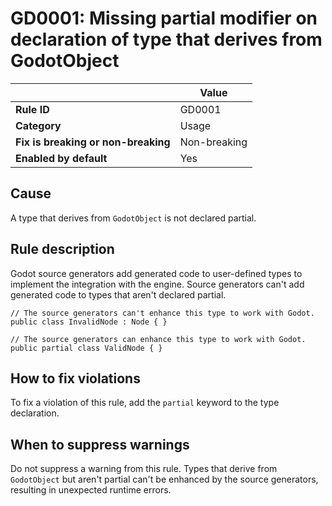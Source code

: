 # GD0001: Missing partial modifier on declaration of type that derives from GodotObject

<table>
<thead>
<tr>
<th></th>
<th>Value</th>
</tr>
</thead>
<tbody>
<tr>
<td><strong>Rule ID</strong></td>
<td>GD0001</td>
</tr>
<tr>
<td><strong>Category</strong></td>
<td>Usage</td>
</tr>
<tr>
<td><strong>Fix is breaking or non-breaking</strong></td>
<td>Non-breaking</td>
</tr>
<tr>
<td><strong>Enabled by default</strong></td>
<td>Yes</td>
</tr>
</tbody>
</table>

## Cause

A type that derives from `GodotObject` is not declared partial.

## Rule description

Godot source generators add generated code to user-defined types to
implement the integration with the engine. Source generators can't add
generated code to types that aren't declared partial.

    // The source generators can't enhance this type to work with Godot.
    public class InvalidNode : Node { }

    // The source generators can enhance this type to work with Godot.
    public partial class ValidNode { }

## How to fix violations

To fix a violation of this rule, add the `partial` keyword to the type
declaration.

## When to suppress warnings

Do not suppress a warning from this rule. Types that derive from
`GodotObject` but aren't partial can't be enhanced by the source
generators, resulting in unexpected runtime errors.
